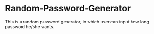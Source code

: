 # Random-Password-Generator
This is a random password generator, in which user can input how long password he/she wants.

